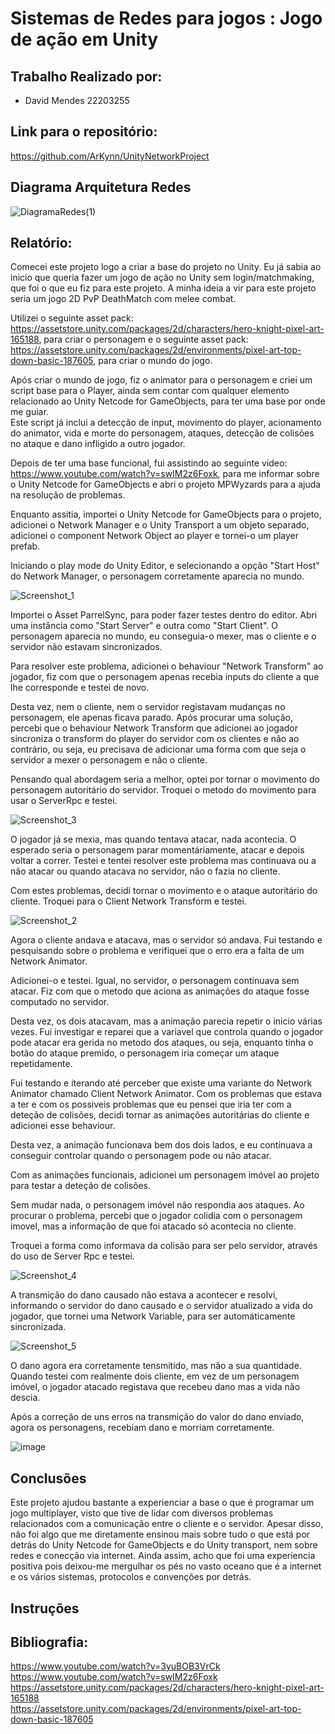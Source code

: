 # Sistemas de Redes para jogos : Jogo de ação em Unity  
## Trabalho Realizado por:  
- David Mendes 22203255
## Link para o repositório:  
https://github.com/ArKynn/UnityNetworkProject  
## Diagrama Arquitetura Redes  
  
![DiagramaRedes(1)](https://github.com/ArKynn/UnityNetworkProject/assets/115217596/173c7d1a-d2ff-4b0e-b382-2851b5a12be3)  
  
## Relatório: 

Comecei este projeto logo a criar a base do projeto no Unity. Eu já sabia ao inicio que queria fazer um jogo de ação no Unity sem login/matchmaking, que foi o que eu fiz para este projeto. A minha ideia a vir para este projeto seria um jogo 2D PvP DeathMatch com melee combat.  

Utilizei o seguinte asset pack: https://assetstore.unity.com/packages/2d/characters/hero-knight-pixel-art-165188, para criar o personagem e o seguinte asset pack: https://assetstore.unity.com/packages/2d/environments/pixel-art-top-down-basic-187605, para criar o mundo do jogo.  

Após criar o mundo de jogo, fiz o animator para o personagem e criei um script base para o Player, ainda sem contar com qualquer elemento relacionado ao Unity Netcode for GameObjects, para ter uma base por onde me guiar.  
Este script já inclui a detecção de input, movimento do player, acionamento do animator, vida e morte do personagem, ataques, detecção de colisões no ataque e dano infligido a outro jogador.  

Depois de ter uma base funcional, fui assistindo ao seguinte video: https://www.youtube.com/watch?v=swIM2z6Foxk, para me informar sobre o Unity Netcode for GameObjects e abri o projeto MPWyzards para a ajuda na resolução de problemas.  

Enquanto assitia, importei o Unity Netcode for GameObjects para o projeto, adicionei o Network Manager e o Unity Transport a um objeto separado, adicionei o component Network Object ao player e tornei-o um player prefab.  

Iniciando o play mode do Unity Editor, e selecionando a opção "Start Host" do Network Manager, o personagem corretamente aparecia no mundo.  
  
![Screenshot_1](https://github.com/ArKynn/UnityNetworkProject/assets/115217596/4b66d6c5-75ec-4828-b73d-85ccba8b11f9)  
  
Importei o Asset ParrelSync, para poder fazer testes dentro do editor. Abri uma instância como "Start Server" e outra como "Start Client". O personagem aparecia no mundo, eu conseguia-o mexer, mas o cliente e o servidor não estavam sincronizados.  

Para resolver este problema, adicionei o behaviour "Network Transform" ao jogador, fiz com que o personagem apenas recebia inputs do cliente a que lhe corresponde e testei de novo.  

Desta vez, nem o cliente, nem o servidor registavam mudanças no personagem, ele apenas ficava parado. Após procurar uma solução, percebi que o behaviour Network Transform que adicionei ao jogador sincroniza o transform do player do servidor com os clientes e não ao contrário, ou seja, eu precisava de adicionar uma forma com que seja o servidor a mexer o personagem e não o cliente.  

Pensando qual abordagem seria a melhor, optei por tornar o movimento do personagem autoritário do servidor. Troquei o metodo do movimento para usar o ServerRpc e testei.  
  
![Screenshot_3](https://github.com/ArKynn/UnityNetworkProject/assets/115217596/275c004b-f826-4a1b-a7e0-a82e9904b050)  
  
O jogador já se mexia, mas quando tentava atacar, nada acontecia. O esperado seria o personagem parar momentáriamente, atacar e depois voltar a correr. Testei e tentei resolver este problema mas continuava ou a não atacar ou quando atacava no servidor, não o fazia no cliente.  

Com estes problemas, decidi tornar o movimento e o ataque autoritário do cliente. Troquei para o Client Network Transform e testei. 
  
![Screenshot_2](https://github.com/ArKynn/UnityNetworkProject/assets/115217596/30860145-5db0-41a6-9f32-35119ea4836d)  
  
Agora o cliente andava e atacava, mas o servidor só andava. Fui testando e pesquisando sobre o problema e verifiquei que o erro era a falta de um Network Animator.  

Adicionei-o e testei. Igual, no servidor, o personagem continuava sem atacar. Fiz com que o metodo que aciona as animações do ataque fosse computado no servidor.  

Desta vez, os dois atacavam, mas a animação parecia repetir o inicio várias vezes. Fui investigar e reparei que a variavel que controla quando o jogador pode atacar era gerida no metodo dos ataques, ou seja, enquanto tinha o botão do ataque premido, o personagem iria começar um ataque repetidamente.  

Fui testando e iterando até perceber que existe uma variante do Network Animator chamado Client Network Animator. Com os problemas que estava a ter e com os possiveis problemas que eu pensei que iria ter com a deteção de colisões, decidi tornar as animações autoritárias do cliente e adicionei esse behaviour.  

Desta vez, a animação funcionava bem dos dois lados, e eu continuava a conseguir controlar quando o personagem pode ou não atacar. 

Com as animações funcionais, adicionei um personagem imóvel ao projeto para testar a deteção de colisões.  

Sem mudar nada, o personagem imóvel não respondia aos ataques. Ao procurar o problema, percebi que o jogador colidia com o personagem imovel, mas a informação de que foi atacado só acontecia no cliente.  

Troquei a forma como informava da colisão para ser pelo servidor, através do uso de Server Rpc e testei.  
  
![Screenshot_4](https://github.com/ArKynn/UnityNetworkProject/assets/115217596/d35271c6-edc9-4906-beca-34afa7961feb)  

A transmição do dano causado não estava a acontecer e resolvi, informando o servidor do dano causado e o servidor atualizado a vida do jogador, que tornei uma Network Variable, para ser automáticamente sincronizada.  
  
![Screenshot_5](https://github.com/ArKynn/UnityNetworkProject/assets/115217596/cf1d0ed9-72ac-4861-9965-01600c483946)  
  
O dano agora era corretamente tensmitido, mas não a sua quantidade. Quando testei com realmente dois cliente, em vez de um personagem imóvel, o jogador atacado registava que recebeu dano mas a vida não descia.  
  
Após a correção de uns erros na transmição do valor do dano enviado, agora os personagens, recebiam dano e morriam corretamente.  
  
![image](https://github.com/ArKynn/UnityNetworkProject/assets/115217596/741c1713-4ed8-4b73-9253-f60e55718384)  

## Conclusões  

Este projeto ajudou bastante a experienciar a base o que é programar um jogo multiplayer, visto que tive de lidar com diversos problemas relacionados com a comunicação entre o cliente e o servidor. Apesar disso, não foi algo que me diretamente ensinou mais sobre tudo o que está por detrás do Unity Netcode for GameObjects e do Unity transport, nem sobre redes e conecção via internet. Ainda assim, acho que foi uma experiencia positiva pois deixou-me mergulhar os pés no vasto oceano que é a internet e os vários sistemas, protocolos e convenções por detrás.  
  
## Instruções  

## Bibliografia:  
https://www.youtube.com/watch?v=3yuBOB3VrCk  
https://www.youtube.com/watch?v=swIM2z6Foxk  
https://assetstore.unity.com/packages/2d/characters/hero-knight-pixel-art-165188  
https://assetstore.unity.com/packages/2d/environments/pixel-art-top-down-basic-187605  
